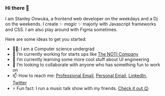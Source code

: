 ### Hi there 👋
I am Stanley Onwuka, a frontend web developer on the weekdays and a Dj on the weekends. I create ✨ _magic_ ✨ majorly with Javascript frameworks and CSS. I am also play around with Figma sometimes.

Here are some ideas to get you started:

- 🧑‍🎓: I am a Computer science undergrad
- 🔭 I’m currently working for starts ups like [The NOTI Company](https://thenoticompany.com)
- 🌱 I’m currently learning some more cool stuff about UI engineering
- 👯 I’m looking to collaborate with anyone who has something fun to work on
- 📫 How to reach me: [Professional Email](chisomstanleyo@yahoo.com), [Personal Email](kachi2505@yahoo.com), [LinkedIn](https://www.linkedin.com/in/stanley-onwuka-804a0218a/), [Twitter](https://twitter.com/callme5t4n5)
- ⚡ Fun fact: I run a music talk show with my friends. [Check it out 😉](https://opussessions.netlify.app/)
